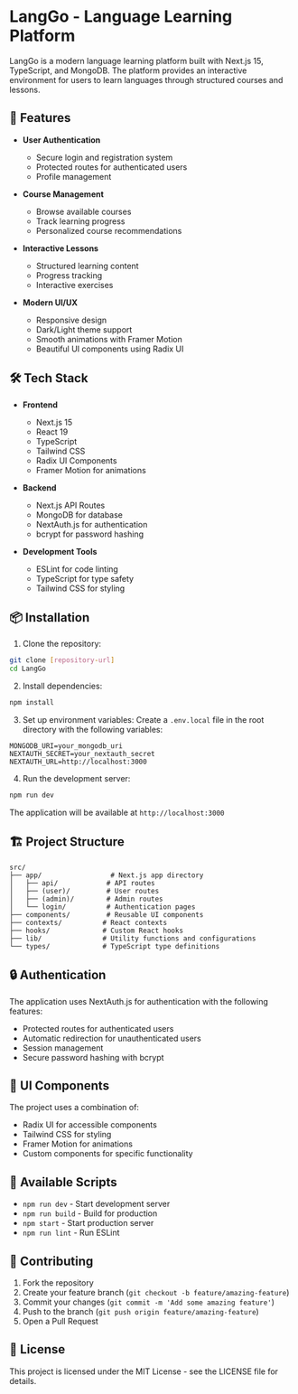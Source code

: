 # LangGo - Language Learning Platform

LangGo is a modern language learning platform built with Next.js 15, TypeScript, and MongoDB. The platform provides an interactive environment for users to learn languages through structured courses and lessons.

## 🚀 Features

- **User Authentication**
  - Secure login and registration system
  - Protected routes for authenticated users
  - Profile management

- **Course Management**
  - Browse available courses
  - Track learning progress
  - Personalized course recommendations

- **Interactive Lessons**
  - Structured learning content
  - Progress tracking
  - Interactive exercises

- **Modern UI/UX**
  - Responsive design
  - Dark/Light theme support
  - Smooth animations with Framer Motion
  - Beautiful UI components using Radix UI

## 🛠️ Tech Stack

- **Frontend**
  - Next.js 15
  - React 19
  - TypeScript
  - Tailwind CSS
  - Radix UI Components
  - Framer Motion for animations

- **Backend**
  - Next.js API Routes
  - MongoDB for database
  - NextAuth.js for authentication
  - bcrypt for password hashing

- **Development Tools**
  - ESLint for code linting
  - TypeScript for type safety
  - Tailwind CSS for styling

## 📦 Installation

1. Clone the repository:
```bash
git clone [repository-url]
cd LangGo
```

2. Install dependencies:
```bash
npm install
```

3. Set up environment variables:
Create a `.env.local` file in the root directory with the following variables:
```env
MONGODB_URI=your_mongodb_uri
NEXTAUTH_SECRET=your_nextauth_secret
NEXTAUTH_URL=http://localhost:3000
```

4. Run the development server:
```bash
npm run dev
```

The application will be available at `http://localhost:3000`

## 🏗️ Project Structure

```
src/
├── app/                 # Next.js app directory
│   ├── api/            # API routes
│   ├── (user)/         # User routes
│   ├── (admin)/        # Admin routes
│   └── login/          # Authentication pages
├── components/         # Reusable UI components
├── contexts/          # React contexts
├── hooks/             # Custom React hooks
├── lib/               # Utility functions and configurations
└── types/             # TypeScript type definitions
```

## 🔒 Authentication

The application uses NextAuth.js for authentication with the following features:
- Protected routes for authenticated users
- Automatic redirection for unauthenticated users
- Session management
- Secure password hashing with bcrypt

## 🎨 UI Components

The project uses a combination of:
- Radix UI for accessible components
- Tailwind CSS for styling
- Framer Motion for animations
- Custom components for specific functionality

## 📝 Available Scripts

- `npm run dev` - Start development server
- `npm run build` - Build for production
- `npm start` - Start production server
- `npm run lint` - Run ESLint

## 🤝 Contributing

1. Fork the repository
2. Create your feature branch (`git checkout -b feature/amazing-feature`)
3. Commit your changes (`git commit -m 'Add some amazing feature'`)
4. Push to the branch (`git push origin feature/amazing-feature`)
5. Open a Pull Request

## 📄 License

This project is licensed under the MIT License - see the LICENSE file for details.
